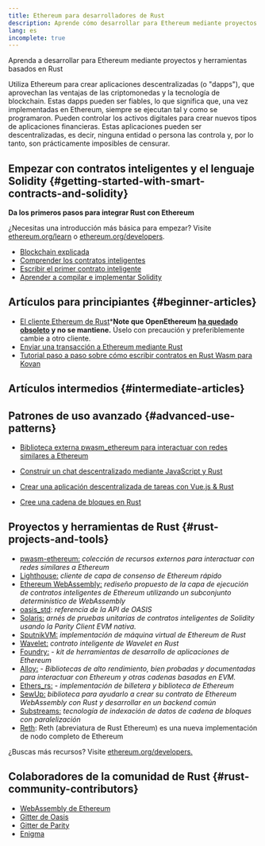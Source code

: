 ```yaml
---
title: Ethereum para desarrolladores de Rust
description: Aprende cómo desarrollar para Ethereum mediante proyectos y herramientas basados en Rust
lang: es
incomplete: true
---
```


<FeaturedText>Aprenda a desarrollar para Ethereum mediante proyectos y herramientas basados en Rust</FeaturedText>

Utiliza Ethereum para crear aplicaciones descentralizadas (o "dapps"), que aprovechan las ventajas de las criptomonedas y la tecnología de blockchain. Estas dapps pueden ser fiables, lo que significa que, una vez implementadas en Ethereum, siempre se ejecutan tal y como se programaron. Pueden controlar los activos digitales para crear nuevos tipos de aplicaciones financieras. Estas aplicaciones pueden ser descentralizadas, es decir, ninguna entidad o persona las controla y, por lo tanto, son prácticamente imposibles de censurar.

## Empezar con contratos inteligentes y el lenguaje Solidity {#getting-started-with-smart-contracts-and-solidity}

**Da los primeros pasos para integrar Rust con Ethereum**

¿Necesitas una introducción más básica para empezar? Visite [ethereum.org/learn](/learn/) o [ethereum.org/developers](/developers/).

- [Blockchain explicada](https://kauri.io/article/d55684513211466da7f8cc03987607d5/blockchain-explained)
- [Comprender los contratos inteligentes](https://kauri.io/article/e4f66c6079e74a4a9b532148d3158188/ethereum-101-part-5-the-smart-contract)
- [Escribir el primer contrato inteligente](https://kauri.io/article/124b7db1d0cf4f47b414f8b13c9d66e2/remix-ide-your-first-smart-contract)
- [Aprender a compilar e implementar Solidity](https://kauri.io/article/973c5f54c4434bb1b0160cff8c695369/understanding-smart-contract-compilation-and-deployment)

## Artículos para principiantes {#beginner-articles}

- [El cliente Ethereum de Rust](https://openethereum.github.io/)\***Note que OpenEthereum [ha quedado obsoleto](https://medium.com/openethereum/gnosis-joins-erigon-formerly-turbo-geth-to-release-next-gen-ethereum-client-c6708dd06dd) y no se mantiene.** Úselo con precaución y preferiblemente cambie a otro cliente.
- [Enviar una transacción a Ethereum mediante Rust](https://kauri.io/#collections/A%20Hackathon%20Survival%20Guide/sending-ethereum-transactions-with-rust/)
- [Tutorial paso a paso sobre cómo escribir contratos en Rust Wasm para Kovan](https://github.com/paritytech/pwasm-tutorial)

## Artículos intermedios {#intermediate-articles}

## Patrones de uso avanzado {#advanced-use-patterns}

- [Biblioteca externa pwasm_ethereum para interactuar con redes similares a Ethereum](https://github.com/openethereum/pwasm-ethereum)
- [Construir un chat descentralizado mediante JavaScript y Rust](https://medium.com/perlin-network/build-a-decentralized-chat-using-javascript-rust-webassembly-c775f8484b52)
- [Crear una aplicación descentralizada de tareas con Vue.js & Rust](https://medium.com/@jjmace01/build-a-decentralized-todo-app-using-vue-js-rust-webassembly-5381a1895beb)

- [Cree una cadena de bloques en Rust](https://blog.logrocket.com/how-to-build-a-blockchain-in-rust/)

## Proyectos y herramientas de Rust {#rust-projects-and-tools}

- [pwasm-ethereum:](https://github.com/paritytech/pwasm-ethereum) _colección de recursos externos para interactuar con redes similares a Ethereum_
- [Lighthouse:](https://github.com/sigp/lighthouse) _cliente de capa de consenso de Ethereum rápido_
- [Ethereum WebAssembly:](https://ewasm.readthedocs.io/en/mkdocs/) _rediseño propuesto de la capa de ejecución de contratos inteligentes de Ethereum utilizando un subconjunto determinístico de WebAssembly_
- [oasis_std](https://docs.rs/oasis-std/0.2.7/oasis_std/): _referencia de la API de OASIS_
- [Solaris:](https://github.com/paritytech/sol-rs) _arnés de pruebas unitarias de contratos inteligentes de Solidity usando la Parity Client EVM nativa._
- [SputnikVM:](https://github.com/rust-blockchain/evm) _implementación de máquina virtual de Ethereum de Rust_
- [Wavelet:](https://wavelet.perlin.net/docs/smart-contracts) _contrato inteligente de Wavelet en Rust_
- [Foundry:](https://github.com/foundry-rs/foundry) - _kit de herramientas de desarrollo de aplicaciones de Ethereum_
- [Alloy:](https://alloy.rs) - _Bibliotecas de alto rendimiento, bien probadas y documentadas para interactuar con Ethereum y otras cadenas basadas en EVM._
- [Ethers_rs:](https://github.com/gakonst/ethers-rs) - _implementación de billetera y biblioteca de Ethereum_
- [SewUp:](https://github.com/second-state/SewUp) _biblioteca para ayudarlo a crear su contrato de Ethereum WebAssembly con Rust y desarrollar en un backend común_
- [Substreams:](https://github.com/streamingfast/substreams) _tecnología de indexación de datos de cadena de bloques con paralelización_
- [Reth](https://github.com/paradigmxyz/reth): Reth (abreviatura de Rust Ethereum) es una nueva implementación de nodo completo de Ethereum

¿Buscas más recursos? Visite [ethereum.org/developers.](/developers/)

## Colaboradores de la comunidad de Rust {#rust-community-contributors}

- [WebAssembly de Ethereum](https://gitter.im/ewasm/Lobby)
- [Gitter de Oasis](https://gitter.im/Oasis-official/Lobby)
- [Gitter de Parity](https://gitter.im/paritytech/parity)
- [Enigma](https://discord.gg/SJK32GY)
